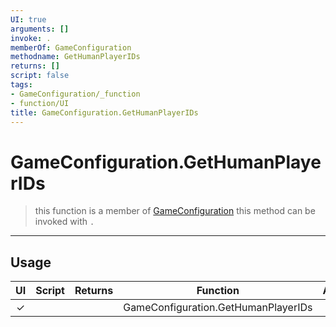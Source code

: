 ```yaml
---
UI: true
arguments: []
invoke: .
memberOf: GameConfiguration
methodname: GetHumanPlayerIDs
returns: []
script: false
tags:
- GameConfiguration/_function
- function/UI
title: GameConfiguration.GetHumanPlayerIDs
---
```

# GameConfiguration.GetHumanPlayerIDs
> this function is a member of [GameConfiguration](civ-6/lua/GameConfiguration.md)
> this method can be invoked with `.`
-----
## Usage
|  UI | Script | Returns | Function | Arguments |
|:---:|:------:|-------:|:--------:|:---------|
|✓| ||GameConfiguration.GetHumanPlayerIDs||
